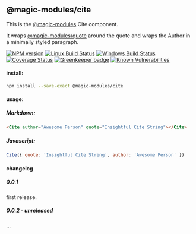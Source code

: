 ## @magic-modules/cite

This is the [@magic-modules](https://github.com/magic-modules) Cite component.

It wraps [@magic-modules/quote](https://github.com/magic-modules/quote) around the quote
and wraps the Author in a minimally styled paragraph.

[![NPM version][npm-image]][npm-url]
[![Linux Build Status][travis-image]][travis-url]
[![Windows Build Status][appveyor-image]][appveyor-url]
[![Coverage Status][coveralls-image]][coveralls-url]
[![Greenkeeper badge][greenkeeper-image]][greenkeeper-url]
[![Known Vulnerabilities][snyk-image]][snyk-url]

#### install:
```bash
npm install --save-exact @magic-modules/cite
```

#### usage:

##### Markdown:

```markdown
<Cite author="Awesome Person" quote="Insightful Cite String"></Cite>
```

##### Javascript:

```javascript
Cite({ quote: 'Insightful Cite String', author: 'Awesome Person' })
```

#### changelog

##### 0.0.1
first release.

##### 0.0.2 - unreleased
...

[npm-image]: https://img.shields.io/npm/v/@magic-modules/cite.svg
[npm-url]: https://www.npmjs.com/package/@magic-modules/cite
[travis-image]: https://img.shields.io/travis/com/magic-modules/cite/master
[travis-url]: https://travis-ci.com/magic-modules/cite
[appveyor-image]: https://img.shields.io/appveyor/ci/magicmodules/cite/master.svg
[appveyor-url]: https://ci.appveyor.com/project/magicmodules/cite/branch/master
[coveralls-image]: https://coveralls.io/repos/github/magic-modules/cite/badge.svg
[coveralls-url]: https://coveralls.io/github/magic-modules/cite
[greenkeeper-image]: https://badges.greenkeeper.io/magic-modules/cite.svg
[greenkeeper-url]: https://badges.greenkeeper.io/magic-modules/cite.svg
[snyk-image]: https://snyk.io/test/github/magic-modules/cite/badge.svg
[snyk-url]: https://snyk.io/test/github/magic-modules/cite
